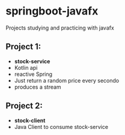 # springboot-javafx
Projects studying and practicing with javafx

## Project 1:
- **stock-service**
- Kotlin api 
- reactive Spring
- Just return a random price every secondo
- produces a stream 

## Project 2:
- **stock-client**
- Java Client to consume stock-service
